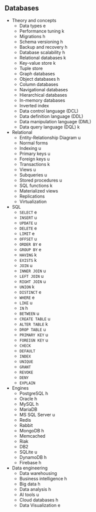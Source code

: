 ## Databases

- Theory and concepts
  - Data types e
  - Performance tuning k
  - Migrations h
  - Schema versioning h
  - Backup and recovery h
  - Database scalability h
  - Relational databases k
  - Key-value store k
  - Tuple store
  - Graph databases
  - Object databases h
  - Column databases
  - Navigational databases
  - Hierarchical databases
  - In-memory databases
  - Inverted index
  - Data control language (DCL)
  - Data definition language (DDL)
  - Data manipulation language (DML)
  - Data query language (DQL) k
- Relational
  - Entity-Relationship Diagram u
  - Normal forms
  - Indexing u
  - Primary keys u
  - Foreign keys u
  - Transactions k
  - Views u
  - Subqueries u
  - Stored procedures u
  - SQL functions k
  - Materialized views
  - Replications
  - Virtualization
- SQL
  - `SELECT` e
  - `INSERT` u
  - `UPDATE` u
  - `DELETE` e
  - `LIMIT` e
  - `OFFSET` u
  - `ORDER BY` e
  - `GROUP BY` e
  - `HAVING` k
  - `EXISTS` k
  - `JOIN` u
  - `INNER JOIN` u
  - `LEFT JOIN` u
  - `RIGHT JOIN` u
  - `UNION` k
  - `DISTINCT` e
  - `WHERE` e
  - `LIKE` u
  - `IN` h
  - `BETWEEN` u
  - `CREATE TABLE` u
  - `ALTER TABLE` k
  - `DROP TABLE` u
  - `PRIMARY KEY` u
  - `FOREIGN KEY` u
  - `CHECK` 
  - `DEFAULT`
  - `INDEX`
  - `UNIQUE` 
  - `GRANT`
  - `REVOKE`
  - `DENY`
  - `EXPLAIN`
- Engines
  - PostgreSQL h
  - Oracle h
  - MySQL h
  - MariaDB 
  - MS SQL Server u
  - Redis
  - Rabbit
  - MongoDB h
  - Memcached
  - Riak
  - DB2
  - SQLite u
  - DynamoDB h
  - Firebase h
- Data engineering
  - Data warehousing
  - Business intelligence h
  - Big data h
  - Data analysis h
  - AI tools u
  - Cloud databases h
  - Data Visualization e
